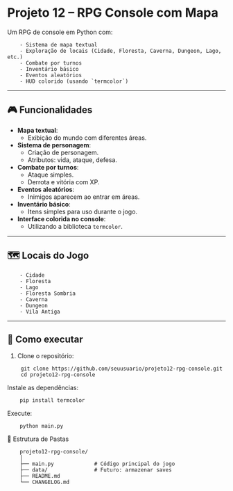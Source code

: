 # Projeto 12 – RPG Console com Mapa

Um RPG de console em Python com:

        - Sistema de mapa textual
        - Exploração de locais (Cidade, Floresta, Caverna, Dungeon, Lago, etc.)
        - Combate por turnos
        - Inventário básico
        - Eventos aleatórios
        - HUD colorido (usando `termcolor`)


---

## 🎮 Funcionalidades

- **Mapa textual**:
    - Exibição do mundo com diferentes áreas.
- **Sistema de personagem**:
    - Criação de personagem.
    - Atributos: vida, ataque, defesa.
- **Combate por turnos**:
    - Ataque simples.
    - Derrota e vitória com XP.
- **Eventos aleatórios**:
    - Inimigos aparecem ao entrar em áreas.
- **Inventário básico**:
    - Itens simples para uso durante o jogo.
- **Interface colorida no console**:
    - Utilizando a biblioteca `termcolor`.


---

## 🗺️ Locais do Jogo

        - Cidade
        - Floresta
        - Lago
        - Floresta Sombria
        - Caverna
        - Dungeon
        - Vila Antiga

---

## 🚀 Como executar

1. Clone o repositório:

        git clone https://github.com/seuusuario/projeto12-rpg-console.git
        cd projeto12-rpg-console

Instale as dependências:

        pip install termcolor

Execute:

        python main.py

📂 Estrutura de Pastas

        projeto12-rpg-console/
        │
        ├── main.py             # Código principal do jogo
        ├── data/               # Futuro: armazenar saves
        ├── README.md
        └── CHANGELOG.md
